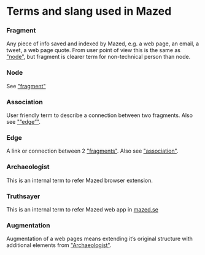 # Terms and slang used in Mazed

### Fragment

Any piece of info saved and indexed by Mazed, e.g. a web page, an email, a tweet, a web page quote.
From user point of view this is the same as ["node"](#Node), but fragment is clearer term for non-technical person than node.

### Node

See ["fragment"](#Fragment)

### Association

User friendly term to describe a connection between two fragments.
Also see ["“edge”"](#Edge).

### Edge

A link or connection between 2 ["fragments"](#Fragment). Also see ["association"](#Association).

### Archaeologist

This is an internal term to refer Mazed browser extension.

### Truthsayer

This is an internal term to refer Mazed web app in [mazed.se](https://mazed.se)

### Augmentation

Augmentation of a web pages means extending it’s original structure with additional elements from ["Archaeologist"](#Archaeologist).
